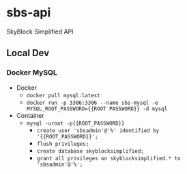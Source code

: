 # sbs-api
SkyBlock Simplified API

## Local Dev

### Docker MySQL

- Docker
  - `docker pull mysql:latest`
  - `docker run -p 3306:3306 --name sbs-mysql -e MYSQL_ROOT_PASSWORD={{ROOT PASSWORD}} -d mysql`
- Container
  - `mysql -uroot -p{{ROOT_PASSWORD}}`
    - `create user 'sbsadmin'@'%' identified by '{{ROOT_PASSWORD}}';`
    - `flush privileges;`
    - `create database skyblocksimplified;`
    - `grant all privileges on skyblocksimplified.* to 'sbsadmin'@'%';`